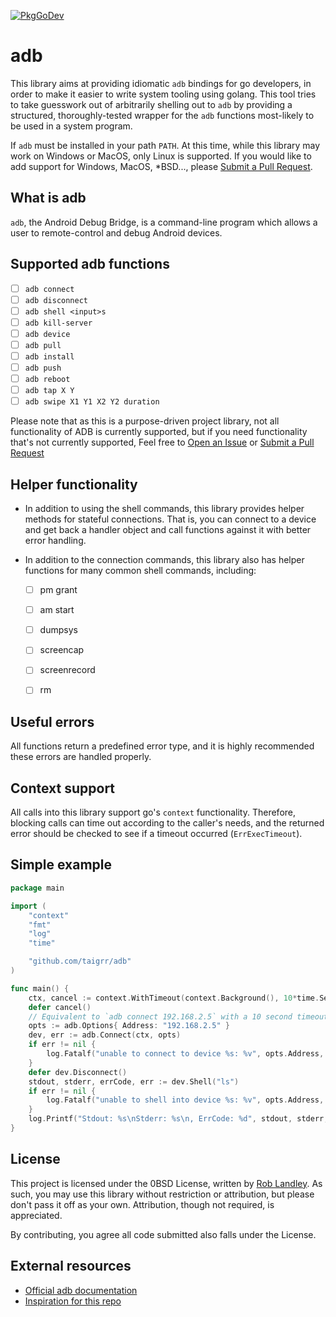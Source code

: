 [![PkgGoDev](https://pkg.go.dev/badge/github.com/taigrr/adb)](https://pkg.go.dev/github.com/taigrr/adb)
# adb

This library aims at providing idiomatic `adb` bindings for go developers, in order to make it easier to write system tooling using golang.
This tool tries to take guesswork out of arbitrarily shelling out to `adb` by providing a structured, thoroughly-tested wrapper for the `adb` functions most-likely to be used in a system program.

If `adb` must be installed in your path `PATH`. At this time, while this library may work on Windows or MacOS, only Linux is supported.
If you would like to add support for Windows, MacOS, *BSD..., please [Submit a Pull Request](https://github.com/taigrr/adb/pulls).

## What is adb

`adb`, the Android Debug Bridge, is a command-line program which allows a user to remote-control and debug Android devices.


## Supported adb functions

- [ ] `adb connect`
- [ ] `adb disconnect`
- [ ] `adb shell <input>s`
- [ ] `adb kill-server`
- [ ] `adb device`
- [ ] `adb pull`
- [ ] `adb install`
- [ ] `adb push`
- [ ] `adb reboot`
- [ ] `adb tap X Y`
- [ ] `adb swipe X1 Y1 X2 Y2 duration`

Please note that as this is a purpose-driven project library, not all functionality of ADB is currently supported, but if you need functionality that's not currently supported,
Feel free to [Open an Issue](https://github.com/taigrr/adb/issues) or [Submit a Pull Request](https://github.com/taigrr/adb/pulls)

## Helper functionality

- In addition to using the shell commands, this library provides helper methods for stateful connections.
  That is, you can connect to a device and get back a handler object and call functions against it with better error handling.

- In addition to the connection commands, this library also has helper functions for many common shell commands, including:
  - [ ] pm grant
  - [ ] am start
  - [ ] dumpsys
  - [ ] screencap
  - [ ] screenrecord
  - [ ] rm



## Useful errors

All functions return a predefined error type, and it is highly recommended these errors are handled properly.

## Context support

All calls into this library support go's `context` functionality.
Therefore, blocking calls can time out according to the caller's needs, and the returned error should be checked to see if a timeout occurred (`ErrExecTimeout`).

## Simple example

```go
package main

import (
    "context"
    "fmt"
    "log"
    "time"

    "github.com/taigrr/adb"
)

func main() {
    ctx, cancel := context.WithTimeout(context.Background(), 10*time.Second)
    defer cancel()
    // Equivalent to `adb connect 192.168.2.5` with a 10 second timeout
    opts := adb.Options{ Address: "192.168.2.5" }
    dev, err := adb.Connect(ctx, opts)
    if err != nil {
        log.Fatalf("unable to connect to device %s: %v", opts.Address, err)
    }
    defer dev.Disconnect()
    stdout, stderr, errCode, err := dev.Shell("ls")
    if err != nil {
        log.Fatalf("unable to shell into device %s: %v", opts.Address, err)
    }
    log.Printf("Stdout: %s\nStderr: %s\n, ErrCode: %d", stdout, stderr, errCode)
}
```

## License

This project is licensed under the 0BSD License, written by [Rob Landley](https://github.com/landley).
As such, you may use this library without restriction or attribution, but please don't pass it off as your own.
Attribution, though not required, is appreciated.

By contributing, you agree all code submitted also falls under the License.

## External resources

- [Official adb documentation](https://developer.android.com/studio/command-line/adb)
- [Inspiration for this repo](https://github.com/taigrr/systemctl)
